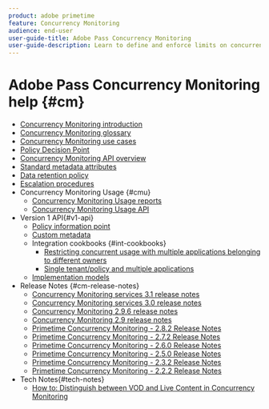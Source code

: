 ```yaml
---
product: adobe primetime
feature: Concurrency Monitoring
audience: end-user
user-guide-title: Adobe Pass Concurrency Monitoring
user-guide-description: Learn to define and enforce limits on concurrent usage across multiple applications.
---
```


# Adobe Pass Concurrency Monitoring help {#cm}

+ [Concurrency Monitoring introduction](cm-home.md)
+   [Concurrency Monitoring glossary](cm-glossary.md) 
+   [Concurrency Monitoring use cases](cm-use-cases.md)
+   [Policy Decision Point](cm-policy-decision-point.md)
+   [Concurrency Monitoring API overview](cm-api-overview.md)
+   [Standard metadata attributes](standard-metadata-attributes.md)
+   [Data retention policy](data-retention-policy.md)
+   [Escalation procedures](cm-escalation-procedures.md)
+   Concurrency Monitoring Usage {#cmu}
    + [Concurrency Monitoring Usage reports](cm-usage-reports.md)
    + [Concurrency Monitoring Usage API](cmu-api.md)
+ Version 1 API{#v1-api}
    + [Policy information point](policy-info-pt-versionone.md)
    + [Custom metadata](custom-metadata.md)
    + Integration cookbooks {#int-cookbooks}
        + [Restricting concurrent usage with multiple applications belonging to different owners](restrict-concurr-usage-mult-apps.md)
        + [Single tenant/policy and multiple applications](single-tenant-policy-mult-app.md)
    + [Implementation models](implementation-models.md)
+ Release Notes {#cm-release-notes}
    + [Concurrency Monitoring services 3.1 release notes](rn-cm-services-31.md)
    + [Concurrency Monitoring services 3.0 release notes](rn-cm-services-30.md)
    + [Concurrency Monitoring 2.9.6 release notes](rn-cm-296.md)
    + [Concurrency Monitoring 2.9 release notes](rn-cm-29.md)
    + [Primetime Concurrency Monitoring - 2.8.2 Release Notes](rn-cm-282.md)
    + [Primetime Concurrency Monitoring - 2.7.2 Release Notes](rn-cm-272.md)
    + [Primetime Concurrency Monitoring - 2.6.0 Release Notes](rn-cm-260.md)
    + [Primetime Concurrency Monitoring - 2.5.0 Release Notes](rn-cm-250.md)
    + [Primetime Concurrency Monitoring - 2.3.2 Release Notes](rn-cm-232.md)
    + [Primetime Concurrency Monitoring - 2.2.2 Release Notes](rn-cm-222.md)
+ Tech Notes{#tech-notes}
    + [How to: Distinguish between VOD and Live Content in Concurrency Monitoring](vod-live-dist.md)
<!--    + [Usage reports](usage-rep-versionone.md) -->

